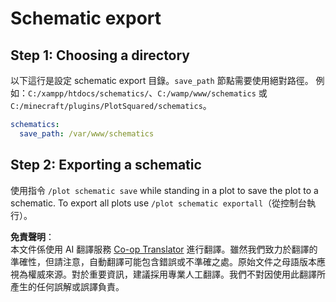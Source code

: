 <!--
CO_OP_TRANSLATOR_METADATA:
{
  "original_hash": "318b096209756f9d2eccde36d5579985",
  "translation_date": "2025-05-13T04:07:10+00:00",
  "source_file": "plotsquared/schematics/schematic-export.md",
  "language_code": "tw"
}
-->
# Schematic export

## Step 1: Choosing a directory

以下這行是設定 schematic export 目錄。`save_path` 節點需要使用絕對路徑。
例如：`C:/xampp/htdocs/schematics/`、`C:/wamp/www/schematics` 或 `C:/minecraft/plugins/PlotSquared/schematics`。

```yaml
schematics:
  save_path: /var/www/schematics
```

## Step 2: Exporting a schematic

使用指令 `/plot schematic save` while standing in a plot to save the plot to a schematic. To export all plots use `/plot schematic exportall`（從控制台執行）。

**免責聲明**：  
本文件係使用 AI 翻譯服務 [Co-op Translator](https://github.com/Azure/co-op-translator) 進行翻譯。雖然我們致力於翻譯的準確性，但請注意，自動翻譯可能包含錯誤或不準確之處。原始文件之母語版本應視為權威來源。對於重要資訊，建議採用專業人工翻譯。我們不對因使用此翻譯所產生的任何誤解或誤譯負責。